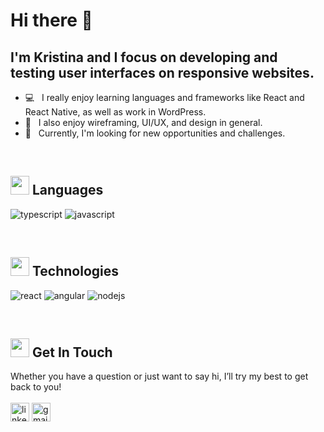 # Hi there 👋

## I'm Kristina and I focus on developing and testing user interfaces on responsive websites. 
- 💻 &nbsp; I really enjoy learning languages and frameworks like React and React Native, as well as work in WordPress.
- 🦄 &nbsp; I also enjoy wireframing, UI/UX, and design in general. 
- 🚀 &nbsp; Currently, I'm looking for new opportunities and challenges. 
<br>

## <img src="https://media.giphy.com/media/LkO7DBM719E7L58XTx/giphy.gif" width="30px"> Languages
![typescript](https://img.shields.io/static/v1?logo=typescript&label=&message=TypeScript&color=2e3440&logoColor=blue&style=flat-square)
![javascript](https://img.shields.io/static/v1?logo=javascript&label=&message=JavaScript&color=2e3440&logoColor=blue&style=flat-square)

<br>

## <img src="https://media.giphy.com/media/xEr5TCTPE2VZRTzAJO/giphy.gif" width="30px"> Technologies
![react](https://img.shields.io/static/v1?logo=react&label=&message=React&color=2e3440&logoColor=blue&style=flat-square)
![angular](https://img.shields.io/static/v1?logo=angular&label=&message=Angular&color=2e3440&logoColor=blue&style=flat-square)
![nodejs](https://img.shields.io/static/v1?logo=node.js&label=&message=Node.js&color=2e3440&logoColor=blue&style=flat-square)

<br>

## <img src="https://media.giphy.com/media/iY8CRBdQXODJSCERIr/giphy.gif" width="30px"> Get In Touch
Whether you have a question or just want to say hi, I’ll try my best to get back to you!
<br>
<br>
<a href="https://www.linkedin.com/in/krystsina-kavalevich/" target="blank"><img align="center"
src="https://img.shields.io/badge/linkedin-%231DA1F2.svg?style=for-the-badge&logo=linkedin&logoColor=white"
alt="linkedin" height="30"/></a>
<a href="https://mailto:krikoax@gmail.com" target="blank"><img align="center"
src="https://img.shields.io/badge/gmail-EA4335.svg?style=for-the-badge&logo=gmail&logoColor=white"
alt="gmail" height="30"/></a>

